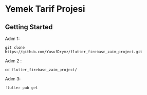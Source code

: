  # Yemek Tarif Projesi

## Getting Started

Adım 1: 
```
git clone https://github.com/YusufDrymz/flutter_firebase_zaim_project.git
```
Adım 2 : 

```
cd flutter_firebase_zaim_project/
```
Adım 3: 
```
flutter pub get
```
